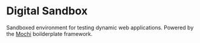 # Digital Sandbox
Sandboxed environment for testing dynamic web applications. Powered by the <a href="https://github.com/codeworksdev/mochi">Mochi</a> boilderplate framework.
